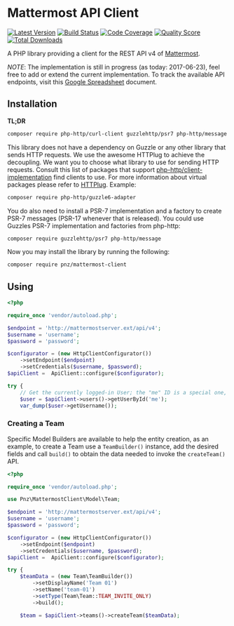 # Mattermost API Client

[![Latest Version](https://img.shields.io/github/release/thePanz/MattermostClient.svg)](https://github.com/thePanz/MattermostClient/releases)
[![Build Status](https://img.shields.io/travis/thePanz/MattermostClient.svg)](https://travis-ci.org/thePanz/MattermostClient)
[![Code Coverage](https://img.shields.io/scrutinizer/coverage/g/thePanz/MattermostClient.svg)](https://scrutinizer-ci.com/g/thePanz/MattermostClient)
[![Quality Score](https://img.shields.io/scrutinizer/g/thePanz/MattermostClient.svg)](https://scrutinizer-ci.com/g/thePanz/MattermostClient)
[![Total Downloads](https://img.shields.io/packagist/dt/pnz/mattermost-client.svg)](https://packagist.org/packages/pnz/mattermost-client)

A PHP library providing a client for the REST API v4 of [Mattermost](https://www.mattermost.org).

*NOTE*: The implementation is still in progress (as today: 2017-06-23), feel free to add or
    extend the current implementation.
    To track the available API endpoints, visit this [Google Spreadsheet](https://docs.google.com/spreadsheets/d/1mLH2aYC8mMv8sLf_mZWxW8H-67juDYJ9M8dCxwWXdf4/edit?usp=sharing) document.

## Installation

**TL;DR**
```bash
composer require php-http/curl-client guzzlehttp/psr7 php-http/message pnz/mattermost-client
```

This library does not have a dependency on Guzzle or any other library that sends HTTP requests. We use the awesome 
HTTPlug to achieve the decoupling. We want you to choose what library to use for sending HTTP requests. Consult this list 
of packages that support [php-http/client-implementation](https://packagist.org/providers/php-http/client-implementation) 
find clients to use. For more information about virtual packages please refer to 
[HTTPlug](http://docs.php-http.org/en/latest/httplug/users.html). Example:

```bash
composer require php-http/guzzle6-adapter
```

You do also need to install a PSR-7 implementation and a factory to create PSR-7 messages (PSR-17 whenever that is 
released). You could use Guzzles PSR-7 implementation and factories from php-http:

```bash
composer require guzzlehttp/psr7 php-http/message 
```

Now you may install the library by running the following:

```bash
composer require pnz/mattermost-client
```

## Using

``` php
<?php

require_once 'vendor/autoload.php';

$endpoint = 'http://mattermostserver.ext/api/v4';
$username = 'username';
$password = 'password';

$configurator = (new HttpClientConfigurator())
    ->setEndpoint($endpoint)
    ->setCredentials($username, $password);
$apiClient =  ApiClient::configure($configurator);

try {
    // Get the currently logged-in User; the "me" ID is a special one, as documented on Mattermost.org APIs.
    $user = $apiClient->users()->getUserById('me');
    var_dump($user->getUsername());

```

### Creating a Team

Specific Model Builders are available to help the entity creation, as an example,
to create a Team use a `TeamBuilder()` instance, add the desired fields and call `build()`
to obtain the data needed to invoke the `createTeam()` API. 


``` php
<?php

require_once 'vendor/autoload.php';

use Pnz\MattermostClient\Model\Team;

$endpoint = 'http://mattermostserver.ext/api/v4';
$username = 'username';
$password = 'password';

$configurator = (new HttpClientConfigurator())
    ->setEndpoint($endpoint)
    ->setCredentials($username, $password);
$apiClient =  ApiClient::configure($configurator);

try {
    $teamData = (new Team\TeamBuilder())
        ->setDisplayName('Team 01')
        ->setName('team-01')
        ->setType(Team\Team::TEAM_INVITE_ONLY)
        ->build();

    $team = $apiClient->teams()->createTeam($teamData);

```
